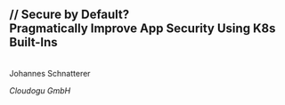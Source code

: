 <!-- .slide: class="title"  -->
<!-- .slide: data-background-image="images/title.svg"  -->

<img data-src="images/k8s_logo.svg" class="centered" width=15%/>


<h2>
    <span class="title-accent">//</span> 
    Secure by Default?<br/>Pragmatically Improve App Security Using K8s Built-Ins
</h2>
<br/>
Johannes Schnatterer

*Cloudogu GmbH*


<div class="title-version">
<!--VERSION-->
</div>

<h3><a href="Secure-by-Default-Pragmatically-Improve-App-Security-Using-K8s-Built-Ins.pdf">
   <i class="far fa-file-pdf"></i>
</a></h3>
